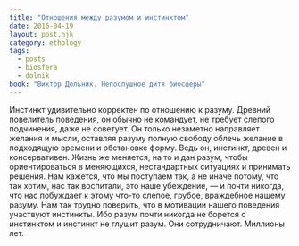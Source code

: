 ```yaml
---
title: "Отношения между разумом и инстинктом"
date: 2016-04-19
layout: post.njk
category: ethology
tags:
  - posts
  - biosfera
  - dolnik
book: "Виктор Дольник. Непослушное дитя биосферы"
---
```


Инстинкт удивительно корректен по отношению к разуму. Древний повелитель поведения, он обычно не командует, не требует слепого подчинения, даже не советует. Он только незаметно направляет желания и мысли, оставляя разуму полную свободу облечь желание в подходящую времени и обстановке форму. Ведь он, инстинкт, древен и консервативен. Жизнь же меняется, на то и дан разум, чтобы ориентироваться в меняющихся, нестандартных ситуациях и принимать решения. Нам кажется, что мы поступаем так, а не иначе потому, что так хотим, нас так воспитали, это наше убеждение, — и почти никогда, что нас побуждает к этому что-то слепое, грубое, враждебное нашему разуму. Нам так трудно поверить, что в мотивации нашего поведения участвуют инстинкты. Ибо разум почти никогда не борется с инстинктом и инстинкт не глушит разум. Они сотрудничают. Миллионы лет.
